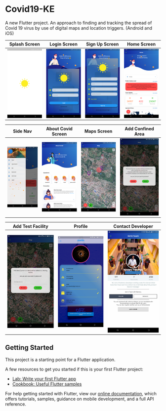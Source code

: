 # Covid19-KE

A new Flutter project. An approach to finding and tracking the spread of Covid 19 virus by use of digital maps
and location triggers. (Android and iOS)


|Splash Screen|Login Screen|Sign Up Screen|Home Screen|
| ----------- | ---------- |------------------|-----------|
|<img src="https://github.com/JustinWeru12/covid19-ke/blob/master/assets/readme/1.png" width="400px" height="auto">|<img src="https://github.com/JustinWeru12/covid19-ke/blob/master/assets/readme/2.png" width="400px" height="auto">|<img src="https://github.com/JustinWeru12/covid19-ke/blob/master/assets/readme/3.png" width="400px" height="auto">|<img src="https://github.com/JustinWeru12/covid19-ke/blob/master/assets/readme/4.png" width="400px" height="auto">|

|Side Nav|About Covid Screen|Maps Screen|Add Confined Area|
| ----------- | ---------- |------------------|----------|
|<img src="https://github.com/JustinWeru12/covid19-ke/blob/master/assets/readme/5.png" width="400px" height="auto">|<img src="https://github.com/JustinWeru12/covid19-ke/blob/master/assets/readme/6.png" width="400px" height="auto">|<img src="https://github.com/JustinWeru12/covid19-ke/blob/master/assets/readme/7.png" width="400px" height="auto">|<img src="https://github.com/JustinWeru12/covid19-ke/blob/master/assets/readme/8.png" width="400px" height="auto">|

|Add Test Facility|Profile|Contact Developer|
|-----|------|-------|
|<img src="https://github.com/JustinWeru12/covid19-ke/blob/master/assets/readme/9.png" width="400px" height="auto">|<img src="https://github.com/JustinWeru12/covid19-ke/blob/master/assets/readme/11.png" width="400px" height="auto">|<img src="https://github.com/JustinWeru12/covid19-ke/blob/master/assets/readme/12.png" width="400px" height="auto">|


## Getting Started

This project is a starting point for a Flutter application.

A few resources to get you started if this is your first Flutter project:

- [Lab: Write your first Flutter app](https://flutter.dev/docs/get-started/codelab)
- [Cookbook: Useful Flutter samples](https://flutter.dev/docs/cookbook)

For help getting started with Flutter, view our
[online documentation](https://flutter.dev/docs), which offers tutorials,
samples, guidance on mobile development, and a full API reference.
